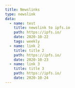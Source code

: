 ```yaml
---
title: Newslinks
type: newslink
data:
  - name: test
    title: newslink to ipfs.io
    path: https://ipfs.io/
    date: 2020-10-22
    tags: weekly
  - name: link 2
    title: title 2
    path: https://ipfs.io/
    date: 2020-10-23
  - name: link 3
    title: title 3
    path: https://ipfs.io/
    date: 2020-10-24
---
```

